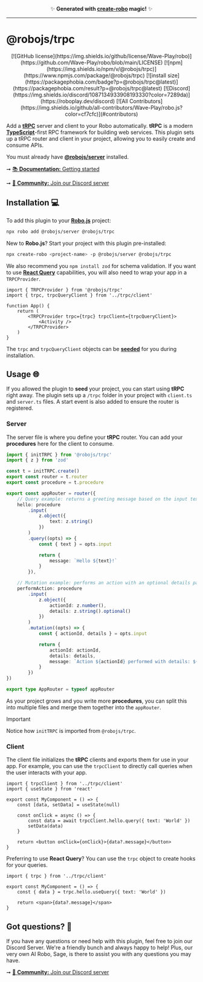 <p align="center">✨ <strong>Generated with <a href="https://roboplay.dev/create-robo">create-robo</a> magic!</strong> ✨</p>

---

# @robojs/trpc

<div align="center">
	[![GitHub
	license](https://img.shields.io/github/license/Wave-Play/robo)](https://github.com/Wave-Play/robo/blob/main/LICENSE)
	[![npm](https://img.shields.io/npm/v/@robojs/trpc)](https://www.npmjs.com/package/@robojs/trpc) [![install
	size](https://packagephobia.com/badge?p=@robojs/trpc@latest)](https://packagephobia.com/result?p=@robojs/trpc@latest)
	[![Discord](https://img.shields.io/discord/1087134933908193330?color=7289da)](https://roboplay.dev/discord) [![All
	Contributors](https://img.shields.io/github/all-contributors/Wave-Play/robo.js?color=cf7cfc)](#contributors)
</div>

Add a **[tRPC](https://trpc.io)** server and client to your Robo automatically. **tRPC** is a modern **[TypeScript](https://robojs.dev/robojs/typescript)**-first RPC framework for building web services. This plugin sets up a tRPC router and client in your project, allowing you to easily create and consume APIs.

You must already have **[@robojs/server](https://robojs.dev/plugins/server)** installed.

➞ [📚 **Documentation:** Getting started](https://docs.roboplay.dev/docs/getting-started)

➞ [🚀 **Community:** Join our Discord server](https://roboplay.dev/discord)

## Installation 💻

To add this plugin to your **[Robo.js](https://robojs.dev/getting-started)** project:

```bash
npx robo add @robojs/server @robojs/trpc
```

New to **Robo.js**? Start your project with this plugin pre-installed:

```bash
npx create-robo <project-name> -p @robojs/server @robojs/trpc
```

We also recommend you `npm install zod` for schema validation. If you want to use **[React Query](https://tanstack.com/query/latest/docs/framework/react/overview)** capabilities, you will also need to wrap your app in a `TRPCProvider`.

```tsx
import { TRPCProvider } from '@robojs/trpc'
import { trpc, trpcQueryClient } from '../trpc/client'

function App() {
	return (
		<TRPCProvider trpc={trpc} trpcClient={trpcQueryClient}>
			<Activity />
		</TRPCProvider>
	)
}
```

The `trpc` and `trpcQueryClient` objects can be **[seeded](https://robojs.dev/plugins/seed)** for you during installation.

## Usage 🌐

If you allowed the plugin to **seed** your project, you can start using **tRPC** right away. The plugin sets up a `/trpc` folder in your project with `client.ts` and `server.ts` files. A start event is also added to ensure the router is registered.

### Server

The server file is where you define your **tRPC** router. You can add your **procedures** here for the client to consume.

```ts
import { initTRPC } from '@robojs/trpc'
import { z } from 'zod'

const t = initTRPC.create()
export const router = t.router
export const procedure = t.procedure

export const appRouter = router({
	// Query example: returns a greeting message based on the input text
	hello: procedure
		.input(
			z.object({
				text: z.string()
			})
		)
		.query((opts) => {
			const { text } = opts.input

			return {
				message: `Hello ${text}!`
			}
		}),

	// Mutation example: performs an action with an optional details parameter
	performAction: procedure
		.input(
			z.object({
				actionId: z.number(),
				details: z.string().optional()
			})
		)
		.mutation((opts) => {
			const { actionId, details } = opts.input

			return {
				actionId: actionId,
				details: details,
				message: `Action ${actionId} performed with details: ${details || 'None'}.`
			}
		})
})

export type AppRouter = typeof appRouter
```

As your project grows and you write more **procedures**, you can split this into multiple files and merge them together into the `appRouter`.

> [!IMPORTANT]
> Notice how `initTRPC` is imported from `@robojs/trpc`.

### Client

The client file initializes the **tRPC** clients and exports them for use in your app. For example, you can use the `trpcClient` to directly call queries when the user interacts with your app.

```tsx
import { trpcClient } from '../trpc/client'
import { useState } from 'react'

export const MyComponent = () => {
	const [data, setData] = useState(null)

	const onClick = async () => {
		const data = await trpcClient.hello.query({ text: 'World' })
		setData(data)
	}

	return <button onClick={onClick}>{data?.message}</button>
}
```

Preferring to use **React Query**? You can use the `trpc` object to create hooks for your queries.

```tsx
import { trpc } from '../trpc/client'

export const MyComponent = () => {
	const { data } = trpc.hello.useQuery({ text: 'World' })

	return <span>{data?.message}</span>
}
```

## Got questions? 🤔

If you have any questions or need help with this plugin, feel free to join our Discord Server. We're a friendly bunch and always happy to help! Plus, our very own AI Robo, Sage, is there to assist you with any questions you may have.

➞ [🚀 **Community:** Join our Discord server](https://roboplay.dev/discord)
